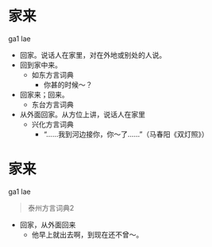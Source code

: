 # 家来
ga1 lae
+ 回家。说话人在家里，对在外地或别处的人说。
+ 回到家中来。
  * 如东方言词典
    - 你甚的时候～？
+ 回家来；回来。
  * 东台方言词典
+ 从外面回家。从方位上讲，说话人在家里
  * 兴化方言词典
    - “……我到河边接你，你～了……”（马春阳《双灯照》）

# 家来
ga1 lae
> 泰州方言词典2
- 回家，从外面回来
  - 他早上就出去啊，到现在还不曾～。
